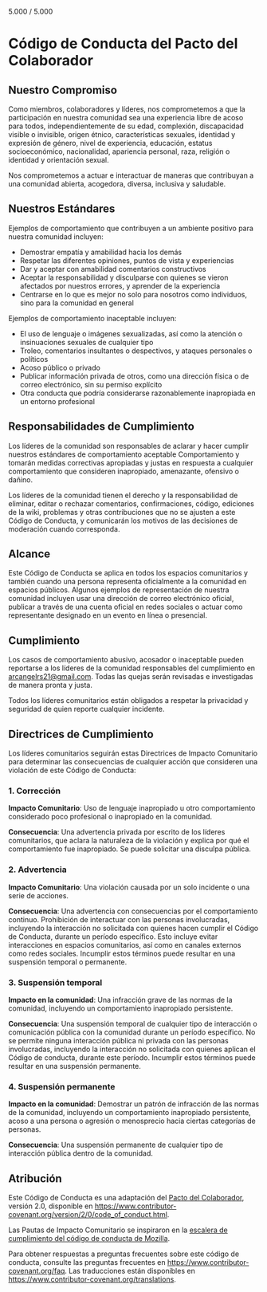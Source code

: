 
5.000 / 5.000
# Código de Conducta del Pacto del Colaborador

## Nuestro Compromiso

Como miembros, colaboradores y líderes, nos comprometemos a que la participación en nuestra comunidad sea una experiencia libre de acoso para todos, independientemente de su edad, complexión, discapacidad visible o invisible, origen étnico, características sexuales, identidad y expresión de género, nivel de experiencia, educación, estatus socioeconómico, nacionalidad, apariencia personal, raza, religión o identidad y orientación sexual.

Nos comprometemos a actuar e interactuar de maneras que contribuyan a una comunidad abierta, acogedora, diversa, inclusiva y saludable.

## Nuestros Estándares

Ejemplos de comportamiento que contribuyen a un ambiente positivo para nuestra comunidad incluyen:

* Demostrar empatía y amabilidad hacia los demás
* Respetar las diferentes opiniones, puntos de vista y experiencias
* Dar y aceptar con amabilidad comentarios constructivos
* Aceptar la responsabilidad y disculparse con quienes se vieron afectados por nuestros errores, y aprender de la experiencia
* Centrarse en lo que es mejor no solo para nosotros como individuos, sino para la comunidad en general

Ejemplos de comportamiento inaceptable incluyen:

* El uso de lenguaje o imágenes sexualizadas, así como la atención o insinuaciones sexuales de cualquier tipo
* Troleo, comentarios insultantes o despectivos, y ataques personales o políticos
* Acoso público o privado
* Publicar información privada de otros, como una dirección física o de correo electrónico, sin su permiso explícito
* Otra conducta que podría considerarse razonablemente inapropiada en un entorno profesional

## Responsabilidades de Cumplimiento

Los líderes de la comunidad son responsables de aclarar y hacer cumplir nuestros estándares de comportamiento aceptable Comportamiento y tomarán medidas correctivas apropiadas y justas en respuesta a cualquier comportamiento que consideren inapropiado, amenazante, ofensivo o dañino.

Los líderes de la comunidad tienen el derecho y la responsabilidad de eliminar, editar o rechazar comentarios, confirmaciones, código, ediciones de la wiki, problemas y otras contribuciones que no se ajusten a este Código de Conducta, y comunicarán los motivos de las decisiones de moderación cuando corresponda.

## Alcance

Este Código de Conducta se aplica en todos los espacios comunitarios y también cuando una persona representa oficialmente a la comunidad en espacios públicos.
Algunos ejemplos de representación de nuestra comunidad incluyen usar una dirección de correo electrónico oficial, publicar a través de una cuenta oficial en redes sociales o actuar como representante designado en un evento en línea o presencial.

## Cumplimiento

Los casos de comportamiento abusivo, acosador o inaceptable pueden reportarse a los líderes de la comunidad responsables del cumplimiento en arcangelrs21@gmail.com.
Todas las quejas serán revisadas e investigadas de manera pronta y justa.

Todos los líderes comunitarios están obligados a respetar la privacidad y seguridad de quien reporte cualquier incidente.

## Directrices de Cumplimiento

Los líderes comunitarios seguirán estas Directrices de Impacto Comunitario para determinar las consecuencias de cualquier acción que consideren una violación de este Código de Conducta:

### 1. Corrección

**Impacto Comunitario**: Uso de lenguaje inapropiado u otro comportamiento considerado poco profesional o inapropiado en la comunidad.

**Consecuencia**: Una advertencia privada por escrito de los líderes comunitarios, que aclara la naturaleza de la violación y explica por qué el comportamiento fue inapropiado. Se puede solicitar una disculpa pública.

### 2. Advertencia

**Impacto Comunitario**: Una violación causada por un solo incidente o una serie de acciones.

**Consecuencia**: Una advertencia con consecuencias por el comportamiento continuo. Prohibición de interactuar con las personas involucradas, incluyendo la interacción no solicitada con quienes hacen cumplir el Código de Conducta, durante un período específico. Esto incluye evitar interacciones en espacios comunitarios, así como en canales externos como redes sociales. Incumplir estos términos puede resultar en una suspensión temporal o permanente.

### 3. Suspensión temporal

**Impacto en la comunidad**: Una infracción grave de las normas de la comunidad, incluyendo un comportamiento inapropiado persistente.

**Consecuencia**: Una suspensión temporal de cualquier tipo de interacción o comunicación pública con la comunidad durante un período específico. No se permite ninguna interacción pública ni privada con las personas involucradas, incluyendo la interacción no solicitada con quienes aplican el Código de conducta, durante este período.
Incumplir estos términos puede resultar en una suspensión permanente.

### 4. Suspensión permanente

**Impacto en la comunidad**: Demostrar un patrón de infracción de las normas de la comunidad, incluyendo un comportamiento inapropiado persistente, acoso a una persona o agresión o menosprecio hacia ciertas categorías de personas.

**Consecuencia**: Una suspensión permanente de cualquier tipo de interacción pública dentro de la comunidad.

## Atribución

Este Código de Conducta es una adaptación del [Pacto del Colaborador][página principal], versión 2.0, disponible en
https://www.contributor-covenant.org/version/2/0/code_of_conduct.html.

Las Pautas de Impacto Comunitario se inspiraron en la [escalera de cumplimiento del código de conducta de Mozilla](https://github.com/mozilla/diversity).

[página principal]: https://www.contributor-covenant.org

Para obtener respuestas a preguntas frecuentes sobre este código de conducta, consulte las preguntas frecuentes en
https://www.contributor-covenant.org/faq. Las traducciones están disponibles en
https://www.contributor-covenant.org/translations.
